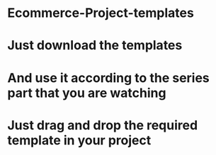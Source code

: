 # Ecommerce-Project-templates

# Just download the templates <br>

# And use it according to the series part that you are watching <br>

# Just drag and drop the required template in your project <br>
